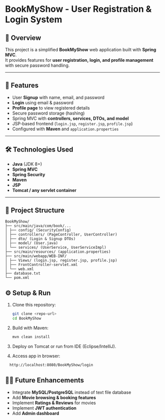 # BookMyShow - User Registration & Login System

## 📌 Overview
This project is a simplified **BookMyShow** web application built with **Spring MVC**.  
It provides features for **user registration, login, and profile management** with secure password handling.

---

## 🚀 Features
- User **Signup** with name, email, and password
- **Login** using email & password
- **Profile page** to view registered details
- Secure password storage (hashing)
- Spring MVC with **controllers, services, DTOs, and model**
- JSP-based frontend (`login.jsp`, `register.jsp`, `profile.jsp`)
- Configured with **Maven** and `application.properties`

---

## 🛠️ Technologies Used
- **Java** (JDK 8+)
- **Spring MVC**
- **Spring Security**
- **Maven**
- **JSP**
- **Tomcat / any servlet container**

---

## 📂 Project Structure
```
BookMyShow/
├── src/main/java/com/book/...
│ ├── config/ (SecurityConfig)
│ ├── controllers/ (PageController, UserController)
│ ├── dto/ (Login & Signup DTOs)
│ ├── model/ (User.java)
│ └── services/ (UserService, UserServiceImpl)
├── src/main/resources/ (application.properties)
├── src/main/webapp/WEB-INF/
│ ├── Views/ (login.jsp, register.jsp, profile.jsp)
│ ├── FrontController-servlet.xml
│ └── web.xml
├── database.txt
└── pom.xml
```
## ⚙️ Setup & Run
1. Clone this repository:
   ```bash
   git clone <repo-url>
   cd BookMyShow
2. Build with Maven:
   ```bash
   mvn clean install
3. Deploy on Tomcat or run from IDE (Eclipse/IntelliJ).

4. Access app in browser:
 ```bash
   http://localhost:8080/BookMyShow/login
```
## 👨‍💻 Future Enhancements
- Integrate **MySQL/PostgreSQL** instead of text file database
- Add **Movie browsing & booking features**
- Implement **Ratings & Reviews** for movies
- Implement **JWT authentication**
- Add **Admin dashboard**


